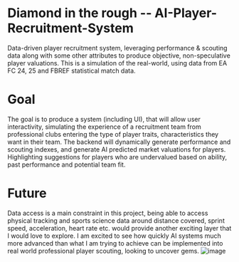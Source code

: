 # Diamond in the rough  -- AI-Player-Recruitment-System
Data-driven player recruitment system, leveraging performance &amp; scouting data along with some other attributes to produce objective, non-speculative player valuations. This is a simulation of the real-world, using data from EA FC 24, 25 and FBREF statistical match data. 

# Goal
The goal is to produce a system (including UI), that will allow user interactivity, simulating the experience of a recruitment team from professional clubs entering the type of player traits, characteristics they want in their team. The backend will dynamically generate performance and scouting indexes, and generate AI predicted market valuations for players. Highlighting suggestions for players who are undervalued based on ability, past performance and potential team fit.

# Future
Data access is a main constraint in this project, being able to access physical tracking and sports science data around distance covered, sprint speed, acceleration, heart rate etc. would provide another exciting layer that I would love to explore. I am excited to see how quickly AI systems much more advanced than what I am trying to achieve can be implemented into real world professional player scouting, looking to uncover gems.
![image](https://github.com/user-attachments/assets/91a3b11c-4e28-4ee5-ba1d-1b5fcdaa3f14)
